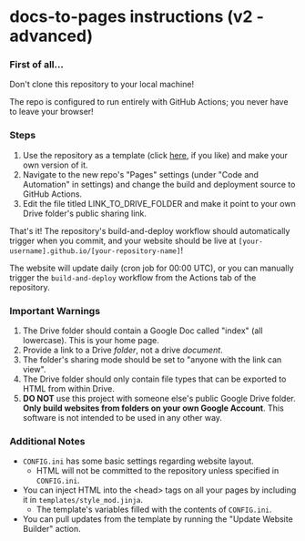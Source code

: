 # docs-to-pages instructions (v2 - advanced)

### First of all...
Don't clone this repository to your local machine!

The repo is configured to run entirely with GitHub Actions; you never have to leave your browser!

### Steps
1. Use the repository as a template (click [here](https://github.com/new?template_name=docs-to-pages&template_owner=Rachmanin0xFF), if you like) and make your own version of it.
2. Navigate to the new repo's "Pages" settings (under "Code and Automation" in settings) and change the build and deployment source to GitHub Actions.
3. Edit the file titled LINK_TO_DRIVE_FOLDER and make it point to your own Drive folder's public sharing link.

That's it! The repository's build-and-deploy workflow should automatically trigger when you commit, and your website should be live at `[your-username].github.io/[your-repository-name]`!

The website will update daily (cron job for 00:00 UTC), or you can manually trigger the `build-and-deploy` workflow from the Actions tab of the repository.

### Important Warnings
1. The Drive folder should contain a Google Doc called "index" (all lowercase). This is your home page.
2.  Provide a link to a Drive *folder*, not a drive *document*.
3. The folder's sharing mode should be set to "anyone with the link can view".
4. The Drive folder should only contain file types that can be exported to HTML from within Drive.
5. **DO NOT** use this project with someone else's public Google Drive folder. **Only build websites from folders on your own Google Account**. This software is not intended to be used in any other way.

### Additional Notes
* `CONFIG.ini` has some basic settings regarding website layout.
  * HTML will not be committed to the repository unless specified in `CONFIG.ini`.
* You can inject HTML into the \<head\> tags on all your pages by including it in `templates/style_mod.jinja`.
  * The template's variables filled with the contents of `CONFIG.ini`.
* You can pull updates from the template by running the "Update Website Builder" action.
